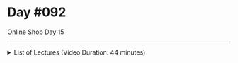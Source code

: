 # Day #092
Online Shop Day  15

---

<details>
    <summary>List of Lectures (Video Duration: 44 minutes)</summary>
    <ul>
        <li>Displaying Orders (For Customers & Administrators)</li>
        <li>Managing Orders As An Administrator</li>
        <li>Keeping Cart Items Updated</li>
        <li>Bugfixing & Polishing</li>
        <li>Module Summary</li>
    </ul>
</details>